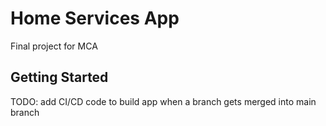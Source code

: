 # Home Services App

Final project for MCA 

## Getting Started

TODO: add CI/CD code to build app when a branch gets merged into main branch